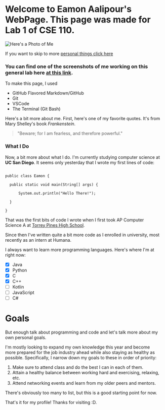 # Welcome to Eamon Aalipour's WebPage. This page was made for Lab 1 of CSE 110.

![Here's a Photo of Me](https://media-exp1.licdn.com/dms/image/C5603AQFRjIXisf4Gqg/profile-displayphoto-shrink_200_200/0/1593136914665?e=1636588800&v=beta&t=7rTc1-lUrVTXnL1LtuDSurjEdMVlwiGFls3JrJ7npdQ)

If you want to skip to more [personal things click here](#goals)

### You can find one of the screenshots of me working on this general lab here [at this link](screenshots/VSCodeBranch.PNG).

To make this page, I used

- GitHub Flavored Markdown/GitHub
- Git
- VSCode
- The Terminal (Git Bash)

Here's a bit more about me. First, here's one of my favorite quotes. It's from Mary Shelley's book *Frankenstein*.

> "Beware; for I am fearless, and therefore powerful."

### What I Do

Now, a bit more about what I do. I'm currently studying computer science at **UC San Diego**. It seems only yesterday that I wrote my first lines of code:

```

public class Eamon {

  public static void main(String[] args) {
  
      System.out.println("Hello There!");
      
  }
  
}

```

That was the first bits of code I wrote when I first took AP Computer Science A at [Torrey Pines High School](http://tp.sduhsd.net/). 

Since then I've written quite a bit more code as I enrolled in university, most recently as an intern at Humana. 

I always want to learn more programming languages. Here's where I'm at right now:

- [x] Java
- [x] Python
- [x] C
- [x] C++
- [ ] Kotlin
- [ ] JavaScript
- [ ] C#    

# Goals

But enough talk about programming and code and let's talk more about my own personal goals.

I'm mostly looking to expand my own knowledge this year and become more prepared for the job industry ahead while also staying as healthy as possible. 
Specifically, I narrow down my goals to these in order of priority:

1. Make sure to attend class and do the best I can in each of them.
2. Attain a healthy balance between working hard and exercising, relaxing, etc.
3. Attend networking events and learn from my older peers and mentors.

There's obviously too many to list, but this is a good starting point for now.

That's it for my profile! Thanks for visiting :D. 





